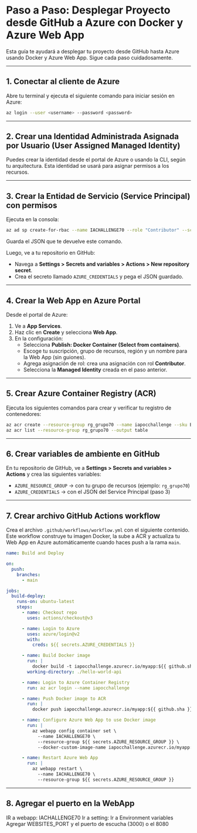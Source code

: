 # Paso a Paso: Desplegar Proyecto desde GitHub a Azure con Docker y Azure Web App

Esta guía te ayudará a desplegar tu proyecto desde GitHub hasta Azure usando Docker y Azure Web App.
Sigue cada paso cuidadosamente.

---

## 1. Conectar al cliente de Azure

Abre tu terminal y ejecuta el siguiente comando para iniciar sesión en Azure:

```bash
az login --user <username> --password <password>
```

---

## 2. Crear una Identidad Administrada Asignada por Usuario (User Assigned Managed Identity)

Puedes crear la identidad desde el portal de Azure o usando la CLI, según tu arquitectura. Esta
identidad se usará para asignar permisos a los recursos.

---

## 3. Crear la Entidad de Servicio (Service Principal) con permisos

Ejecuta en la consola:

```bash
az ad sp create-for-rbac --name IACHALLENGE70 --role "Contributor" --scope /subscriptions/e40e28d8-f53d-43b8-898b-2c93dc9ef814/resourceGroups/rg_grupo70 --sdk-auth --output json
```

Guarda el JSON que te devuelve este comando.

Luego, ve a tu repositorio en GitHub:

- Navega a **Settings > Secrets and variables > Actions > New repository secret**.
- Crea el secreto llamado `AZURE_CREDENTIALS` y pega el JSON guardado.

---

## 4. Crear la Web App en Azure Portal

Desde el portal de Azure:

1. Ve a **App Services**.
2. Haz clic en **Create** y selecciona **Web App**.
3. En la configuración:
   - Selecciona **Publish: Docker Container (Select from containers)**.
   - Escoge tu suscripción, grupo de recursos, región y un nombre para la Web App (sin guiones).
   - Agrega asignación de rol: crea una asignación con rol **Contributor**.
   - Selecciona la **Managed Identity** creada en el paso anterior.

---

## 5. Crear Azure Container Registry (ACR)

Ejecuta los siguientes comandos para crear y verificar tu registro de contenedores:

```bash
az acr create --resource-group rg_grupo70 --name iapocchallenge --sku Basic
az acr list --resource-group rg_grupo70 --output table
```

---

## 6. Crear variables de ambiente en GitHub

En tu repositorio de GitHub, ve a **Settings > Secrets and variables > Actions** y crea las
siguientes variables:

- `AZURE_RESOURCE_GROUP` → con tu grupo de recursos (ejemplo: `rg_grupo70`)
- `AZURE_CREDENTIALS` → con el JSON del Service Principal (paso 3)

---

## 7. Crear archivo GitHub Actions workflow

Crea el archivo `.github/workflows/workflow.yml` con el siguiente contenido. Este workflow construye
tu imagen Docker, la sube a ACR y actualiza tu Web App en Azure automáticamente cuando haces push a
la rama `main`.

```yaml
name: Build and Deploy

on:
  push:
    branches:
      - main

jobs:
  build-deploy:
    runs-on: ubuntu-latest
    steps:
      - name: Checkout repo
        uses: actions/checkout@v3

      - name: Login to Azure
        uses: azure/login@v2
        with:
          creds: ${{ secrets.AZURE_CREDENTIALS }}

      - name: Build Docker image
        run: |
          docker build -t iapocchallenge.azurecr.io/myapp:${{ github.sha }} .
        working-directory: ./hello-world-api

      - name: Login to Azure Container Registry
        run: az acr login --name iapocchallenge

      - name: Push Docker image to ACR
        run: |
          docker push iapocchallenge.azurecr.io/myapp:${{ github.sha }}

      - name: Configure Azure Web App to use Docker image
        run: |
          az webapp config container set \
            --name IACHALLENGE70 \
            --resource-group ${{ secrets.AZURE_RESOURCE_GROUP }} \
            --docker-custom-image-name iapocchallenge.azurecr.io/myapp:${{ github.sha }}

      - name: Restart Azure Web App
        run: |
          az webapp restart \
            --name IACHALLENGE70 \
            --resource-group ${{ secrets.AZURE_RESOURCE_GROUP }}
```

---

## 8. Agregar el puerto en la WebApp

IR a webapp: IACHALLENGE70 Ir a setting: Ir a Environment variables Agregar WEBSITES_PORT y el
puerto de escucha (3000) o el 8080
